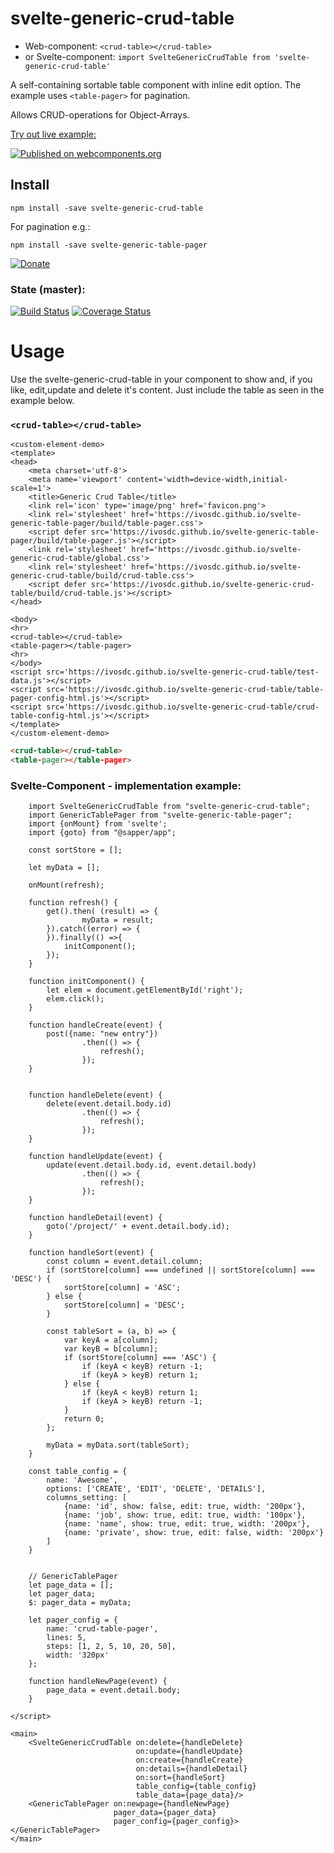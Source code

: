 # svelte-generic-crud-table
- Web-component: `<crud-table></crud-table>`
- or Svelte-component: `import SvelteGenericCrudTable from 'svelte-generic-crud-table'`

A self-containing sortable table component with inline edit option.
The example uses `<table-pager>` for pagination.

Allows CRUD-operations for Object-Arrays.

[Try out live example:](https://ivosdc.github.io/svelte-generic-crud-table/ "GeneralCrudTable Example")

[![Published on webcomponents.org](https://img.shields.io/badge/webcomponents.org-published-blue.svg)](https://www.webcomponents.org/element/svelte-generic-crud-table)


## Install

```
npm install -save svelte-generic-crud-table
```

For pagination e.g.:
```
npm install -save svelte-generic-table-pager
```

[![Donate](https://github.com/ivosdc/svelte-generic-crud-table/raw/master/assets/donate.gif)](https://www.paypal.com/cgi-bin/webscr?cmd=_s-xclick&hosted_button_id=7V5M288MUT7GE&source=url)

### State (master):
[![Build Status](https://travis-ci.com/ivosdc/svelte-generic-crud-table.svg?branch=master)](https://travis-ci.com/ivosdc/svelte-generic-crud-table)
[![Coverage Status](https://coveralls.io/repos/github/ivosdc/svelte-generic-crud-table/badge.svg?branch=master)](https://coveralls.io/github/ivosdc/svelte-generic-crud-table?branch=master)

# Usage
Use the svelte-generic-crud-table in your component to show and, if you like, edit,update and delete it's content.
Just include the table as seen in the example below.


### `<crud-table></crud-table>`
```
<custom-element-demo>
<template>
<head>
    <meta charset='utf-8'>
    <meta name='viewport' content='width=device-width,initial-scale=1'>
    <title>Generic Crud Table</title>
    <link rel='icon' type='image/png' href='favicon.png'>
    <link rel='stylesheet' href='https://ivosdc.github.io/svelte-generic-table-pager/build/table-pager.css'>
    <script defer src='https://ivosdc.github.io/svelte-generic-table-pager/build/table-pager.js'></script>
    <link rel='stylesheet' href='https://ivosdc.github.io/svelte-generic-crud-table/global.css'>
    <link rel='stylesheet' href='https://ivosdc.github.io/svelte-generic-crud-table/build/crud-table.css'>
    <script defer src='https://ivosdc.github.io/svelte-generic-crud-table/build/crud-table.js'></script>
</head>

<body>
<hr>
<crud-table></crud-table>
<table-pager></table-pager>
<hr>
</body>
<script src='https://ivosdc.github.io/svelte-generic-crud-table/test-data.js'></script>
<script src='https://ivosdc.github.io/svelte-generic-crud-table/table-pager-config-html.js'></script>
<script src='https://ivosdc.github.io/svelte-generic-crud-table/crud-table-config-html.js'></script>
</template>
</custom-element-demo>
```

```html
<crud-table></crud-table>
<table-pager></table-pager>
```

###  Svelte-Component - implementation example:
```
    import SvelteGenericCrudTable from "svelte-generic-crud-table";
    import GenericTablePager from "svelte-generic-table-pager";
    import {onMount} from 'svelte';
    import {goto} from "@sapper/app";

    const sortStore = [];

    let myData = [];

    onMount(refresh);

    function refresh() {
        get().then( (result) => {
                myData = result;
        }).catch((error) => {
        }).finally(() =>{
            initComponent();
        });
    }

    function initComponent() {
        let elem = document.getElementById('right');
        elem.click();
    }

    function handleCreate(event) {
        post({name: "new entry"})
                .then(() => {
                    refresh();
                });
    }


    function handleDelete(event) {
        delete(event.detail.body.id)
                .then(() => {
                    refresh();
                });
    }

    function handleUpdate(event) {
        update(event.detail.body.id, event.detail.body)
                .then(() => {
                    refresh();
                });
    }

    function handleDetail(event) {
        goto('/project/' + event.detail.body.id);
    }

    function handleSort(event) {
        const column = event.detail.column;
        if (sortStore[column] === undefined || sortStore[column] === 'DESC') {
            sortStore[column] = 'ASC';
        } else {
            sortStore[column] = 'DESC';
        }

        const tableSort = (a, b) => {
            var keyA = a[column];
            var keyB = b[column];
            if (sortStore[column] === 'ASC') {
                if (keyA < keyB) return -1;
                if (keyA > keyB) return 1;
            } else {
                if (keyA < keyB) return 1;
                if (keyA > keyB) return -1;
            }
            return 0;
        };

        myData = myData.sort(tableSort);
    }

    const table_config = {
        name: 'Awesome',
        options: ['CREATE', 'EDIT', 'DELETE', 'DETAILS'],
        columns_setting: [
            {name: 'id', show: false, edit: true, width: '200px'},
            {name: 'job', show: true, edit: true, width: '100px'},
            {name: 'name', show: true, edit: true, width: '200px'},
            {name: 'private', show: true, edit: false, width: '200px'}
        ]
    }


    // GenericTablePager
    let page_data = [];
    let pager_data;
    $: pager_data = myData;

    let pager_config = {
        name: 'crud-table-pager',
        lines: 5,
        steps: [1, 2, 5, 10, 20, 50],
        width: '320px'
    };

    function handleNewPage(event) {
        page_data = event.detail.body;
    }

</script>

<main>
    <SvelteGenericCrudTable on:delete={handleDelete}
                            on:update={handleUpdate}
                            on:create={handleCreate}
                            on:details={handleDetail}
                            on:sort={handleSort}
                            table_config={table_config}
                            table_data={page_data}/>
    <GenericTablePager on:newpage={handleNewPage}
                       pager_data={pager_data}
                       pager_config={pager_config}></GenericTablePager>
</main>

```
